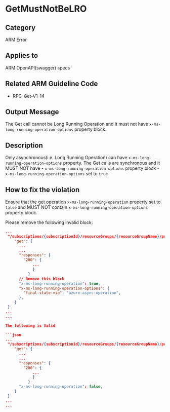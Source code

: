 # GetMustNotBeLRO

## Category

ARM Error

## Applies to

ARM OpenAPI(swagger) specs

## Related ARM Guideline Code

- RPC-Get-V1-14

## Output Message

The Get call cannot be Long Running Operation and it must not have `x-ms-long-running-operation-options` property block.

## Description

Only asynchronous(i.e. Long Running Operation) can have `x-ms-long-running-operation-options` property.
The Get calls are synchronous and it MUST NOT have
    - `x-ms-long-running-operation-options` property block
    - `x-ms-long-running-operation-options` set to `true`

## How to fix the violation

Ensure that the get operation `x-ms-long-running-operation` property set to `false` and MUST NOT contain `x-ms-long-running-operation-options` property block.

Please remove the following invalid block:

```json
...
 "/subscriptions/{subscriptionId}/resourceGroups/{resourceGroupName}/providers/Microsoft.MyNameSpace/MyResourceType/{Name}": {
    "get": {
      ...
      ...
      "responses": {
        "200": {
            ...
            }
          }
      // Remove this block
      "x-ms-long-running-operation": true,
      "x-ms-long-running-operation-options": {
        "final-state-via": "azure-async-operation",
      },
    }
 }
...
...

The following is Valid

```json
...
 "/subscriptions/{subscriptionId}/resourceGroups/{resourceGroupName}/providers/Microsoft.MyNameSpace/MyResourceType/{Name}": {
    "get": {
      ...
      ...
      "responses": {
        "200": {
            ...
            }
          }
      "x-ms-long-running-operation": false,
    }
 }
...
...
